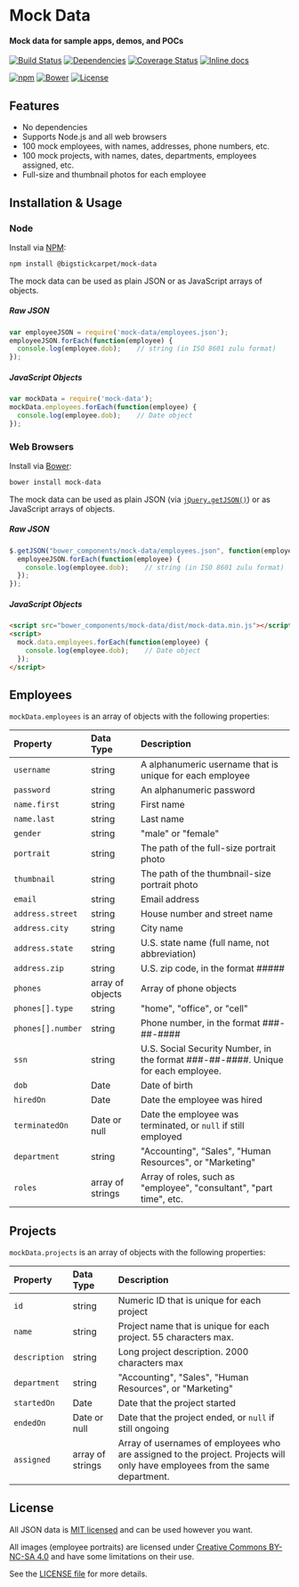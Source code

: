 Mock Data
============================
#### Mock data for sample apps, demos, and POCs

[![Build Status](https://img.shields.io/travis/BigstickCarpet/mock-data.svg)](https://travis-ci.org/BigstickCarpet/mock-data)
[![Dependencies](https://img.shields.io/david/BigstickCarpet/mock-data.svg)](https://david-dm.org/BigstickCarpet/mock-data)
[![Coverage Status](https://img.shields.io/coveralls/BigstickCarpet/mock-data.svg)](https://coveralls.io/r/BigstickCarpet/mock-data)
[![Inline docs](http://inch-ci.org/github/bigstickcarpet/mock-data.svg?branch=master&style=shields)](http://inch-ci.org/github/bigstickcarpet/mock-data)

[![npm](http://img.shields.io/npm/v/@bigstickcarpet/mock-data.svg)](https://www.npmjs.com/package/@bigstickcarpet/mock-data)
[![Bower](http://img.shields.io/bower/v/mock-data.svg)](#bower)
[![License](https://img.shields.io/npm/l/@bigstickcarpet/mock-data.svg)](LICENSE)


Features
--------------------------
* No dependencies
* Supports Node.js and all web browsers
* 100 mock employees, with names, addresses, phone numbers, etc.
* 100 mock projects, with names, dates, departments, employees assigned, etc.
* Full-size and thumbnail photos for each employee


Installation &amp; Usage
--------------------------

### Node
Install via [NPM](https://docs.npmjs.com/getting-started/what-is-npm):

````bash
npm install @bigstickcarpet/mock-data
````

The mock data can be used as plain JSON or as JavaScript arrays of objects.

##### Raw JSON
```javascript
var employeeJSON = require('mock-data/employees.json');
employeeJSON.forEach(function(employee) {
  console.log(employee.dob);    // string (in ISO 8601 zulu format)
});
```

##### JavaScript Objects
```javascript
var mockData = require('mock-data');
mockData.employees.forEach(function(employee) {
  console.log(employee.dob);    // Date object
});
```

### Web Browsers
Install via [Bower](http://bower.io):

````bash
bower install mock-data
````

The mock data can be used as plain JSON (via [`jQuery.getJSON()`](https://api.jquery.com/jquery.getjson/)) or as JavaScript arrays of objects.

##### Raw JSON
```javascript
$.getJSON("bower_components/mock-data/employees.json", function(employeeJSON) {
  employeeJSON.forEach(function(employee) {
    console.log(employee.dob);    // string (in ISO 8601 zulu format)
  });
});
```


##### JavaScript Objects
```html
<script src="bower_components/mock-data/dist/mock-data.min.js"></script>
<script>
  mock.data.employees.forEach(function(employee) {
    console.log(employee.dob);    // Date object
  });
</script>
```


Employees
--------------------------
`mockData.employees` is an array of objects with the following properties:

| Property              | Data Type        | Description
|:----------------------|:-----------------|:----------------------------
| `username`            | string           | A alphanumeric username that is unique for each employee
| `password`            | string           | An alphanumeric password
| `name.first`          | string           | First name
| `name.last`           | string           | Last name
| `gender`              | string           | "male" or "female"
| `portrait`            | string           | The path of the full-size portrait photo
| `thumbnail`           | string           | The path of the thumbnail-size portrait photo
| `email`               | string           | Email address
| `address.street`      | string           | House number and street name
| `address.city`        | string           | City name
| `address.state`       | string           | U.S. state name (full name, not abbreviation)
| `address.zip`         | string           | U.S. zip code, in the format #####
| `phones`              | array of objects | Array of phone objects
| `phones[].type`       | string           | "home", "office", or "cell"
| `phones[].number`     | string           | Phone number, in the format ###-##-####
| `ssn`                 | string           | U.S. Social Security Number, in the format ###-##-####. Unique for each employee.
| `dob`                 | Date             | Date of birth
| `hiredOn`             | Date             | Date the employee was hired
| `terminatedOn`        | Date or null     | Date the employee was terminated, or `null` if still employed
| `department`          | string           | "Accounting", "Sales", "Human Resources", or "Marketing"
| `roles`               | array of strings | Array of roles, such as "employee", "consultant", "part time", etc.


Projects
--------------------------
`mockData.projects` is an array of objects with the following properties:

| Property              | Data Type        | Description
|:----------------------|:-----------------|:----------------------------
| `id`                  | string           | Numeric ID that is unique for each project
| `name`                | string           | Project name that is unique for each project. 55 characters max.
| `description`         | string           | Long project description. 2000 characters max
| `department`          | string           | "Accounting", "Sales", "Human Resources", or "Marketing"
| `startedOn`           | Date             | Date that the project started
| `endedOn`             | Date or null     | Date that the project ended, or `null` if still ongoing
| `assigned`            | array of strings | Array of usernames of employees who are assigned to the project. Projects will only have employees from the same department.


License
--------------------------
All JSON data is [MIT licensed](http://opensource.org/licenses/MIT) and can be used however you want.

All images (employee portraits) are licensed under [Creative Commons BY-NC-SA 4.0](https://creativecommons.org/licenses/by-nc-sa/2.0/deed.en) and have some limitations on their use.

See the [LICENSE file](LICENSE) for more details.
